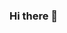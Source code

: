 ### Hi there 👋

<!--
**mehardeep88/mehardeep88** is a ✨ _special_ ✨ repository because its `README.md` (this file) appears on your GitHub profile.

Here are some ideas to get you started:

- 🔭 I’m currently working on - improving CP skills
- 🌱 I’m currently learning - CP
- 🤔 I’m looking for help with - ML
- 💬 Ask me about - Py
- 📫 How to reach me: - [Instagram](https://www.instagram.com/deepmehar_kaur/), [Discord](https://discord.com/users/darkarmy)
- 😄 Pronouns: She/her 🌈 
- 
[![Mehar's github stats](https://github-readme-stats.vercel.app/api?username=mehardeep88&count_private=true&show_icons=true&theme=tokyonight&hide_rank=false)](https://github.com/anuraghazra/github-readme-stats)

[![Top Langs](https://github-readme-stats.vercel.app/api/top-langs/?username=mehardeep88)](https://github.com/mehardeep88/github-readme-stats)
